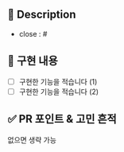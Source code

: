 ## 📄 Description
- close : #

## 📌 구현 내용

- [ ] 구현한 기능을 적습니다 (1)
- [ ] 구현한 기능을 적습니다 (2)

## ✅ PR 포인트 &  고민 흔적
없으면 생략 가능
